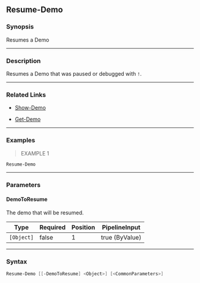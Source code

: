 Resume-Demo
-----------




### Synopsis
Resumes a Demo



---


### Description

Resumes a Demo that was paused or debugged with `!`.



---


### Related Links
* [Show-Demo](Show-Demo.md)



* [Get-Demo](Get-Demo.md)





---


### Examples
> EXAMPLE 1

```PowerShell
Resume-Demo
```


---


### Parameters
#### **DemoToResume**

The demo that will be resumed.






|Type      |Required|Position|PipelineInput |
|----------|--------|--------|--------------|
|`[Object]`|false   |1       |true (ByValue)|





---


### Syntax
```PowerShell
Resume-Demo [[-DemoToResume] <Object>] [<CommonParameters>]
```
